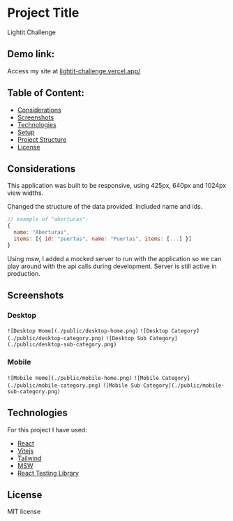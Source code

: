 # Project Title

Lightit Challenge

## Demo link:

Access my site at [lightit-challenge.vercel.app/](https://lightit-challenge.vercel.app/)

## Table of Content:

- [Considerations](#considerations)
- [Screenshots](#screenshots)
- [Technologies](#technologies)
- [Setup](#setup)
- [Project Structure](#project-structure)
- [License](#license)

## Considerations

This application was built to be responsive, using 425px, 640px and 1024px view widths.

Changed the structure of the data provided. Included name and ids.

```js
// example of "aberturas":
{
  name: "Aberturas",
  items: [{ id: "puertas", name: "Puertas", items: [...] }]
}
```

Using msw, I added a mocked server to run with the application so we can play around with the api calls during development. Server is still active in production.

## Screenshots

### Desktop

`![Desktop Home](./public/desktop-home.png)`
`![Desktop Category](./public/desktop-category.png)`
`![Desktop Sub Category](./public/desktop-sub-category.png)`

### Mobile

`![Mobile Home](./public/mobile-home.png)`
`![Mobile Category](./public/mobile-category.png)`
`![Mobile Sub Category](./public/mobile-sub-category.png)`

## Technologies

For this project I have used:

- [React](https://es.reactjs.org/)
- [Vitejs](https://vitejs.dev/)
- [Tailwind](https://tailwindcss.com/)
- [MSW](https://mswjs.io/docs/)
- [React Testing Library](https://testing-library.com/docs/react-testing-library/intro/)

## License

MIT license
